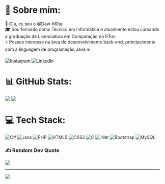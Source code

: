 # 💫 Sobre mim:
🔭 Olá, eu sou o @Davi-M0ta<br>
🎓 Sou formado como Técnico em Informática e atualmente estou cursando a graduação de Licenciatura em Computação no IFFar. <br>
⚡ Possuo interesse na área de desenvolvimento back-end, principalmente com a linguagem de programação Java ☕<br>

[![Instagram](https://img.shields.io/badge/Instagram-%23E4405F.svg?logo=Instagram&logoColor=white)](https://instagram.com/davimota.png) [![LinkedIn](https://img.shields.io/badge/LinkedIn-%230077B5.svg?logo=linkedin&logoColor=white)](https://linkedin.com/in/davi-brasil-mota/) 

# 📊 GitHub Stats:
![](https://github-readme-stats.vercel.app/api?username=Davi-M0ta&theme=midnight-purple&hide_border=false&include_all_commits=false&count_private=false) 
![](https://github-readme-stats.vercel.app/api/top-langs/?username=Davi-M0ta&theme=midnight-purple&hide_border=false&include_all_commits=false&count_private=false&layout=compact)


# 💻 Tech Stack:
![C#](https://img.shields.io/badge/c%23-%23239120.svg?style=for-the-badge&logo=c-sharp&logoColor=white) ![Java](https://img.shields.io/badge/java-%23ED8B00.svg?style=for-the-badge&logo=java&logoColor=white) ![PHP](https://img.shields.io/badge/php-%23777BB4.svg?style=for-the-badge&logo=php&logoColor=white) ![HTML5](https://img.shields.io/badge/html5-%23E34F26.svg?style=for-the-badge&logo=html5&logoColor=white) ![CSS3](https://img.shields.io/badge/css3-%231572B6.svg?style=for-the-badge&logo=css3&logoColor=white) ![C](https://img.shields.io/badge/c-%2300599C.svg?style=for-the-badge&logo=c&logoColor=white) ![.Net](https://img.shields.io/badge/.NET-5C2D91?style=for-the-badge&logo=.net&logoColor=white) ![Bootstrap](https://img.shields.io/badge/bootstrap-%23563D7C.svg?style=for-the-badge&logo=bootstrap&logoColor=white) ![MySQL](https://img.shields.io/badge/mysql-%2300f.svg?style=for-the-badge&logo=mysql&logoColor=white)


### ✍️ Random Dev Quote
![](https://quotes-github-readme.vercel.app/api?type=horizontal&theme=radical)

---
[![](https://visitcount.itsvg.in/api?id=Davi-M0ta&icon=0&color=0)](https://visitcount.itsvg.in)

<!-- Proudly created with GPRM ( https://gprm.itsvg.in ) -->
